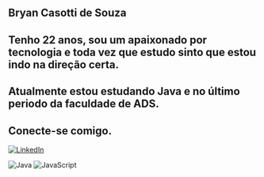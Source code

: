 ## Bryan Casotti de Souza

## Tenho 22 anos, sou um apaixonado por tecnologia e toda vez que estudo sinto que estou indo na direção certa.
## Atualmente estou estudando Java e no último periodo da faculdade de ADS.

## Conecte-se comigo.
[![LinkedIn](https://img.shields.io/badge/LinkedIn-000?style=for-the-badge&logo=linkedin&logoColor=0E76A8)](https://www.linkedin.com/in/bryan-souza-093b3b1b/)


![Java](https://img.shields.io/badge/Java-000?style=for-the-badge&logo=java)
![JavaScript](https://img.shields.io/badge/JavaScript-000?style=for-the-badge&logo=javascript)
